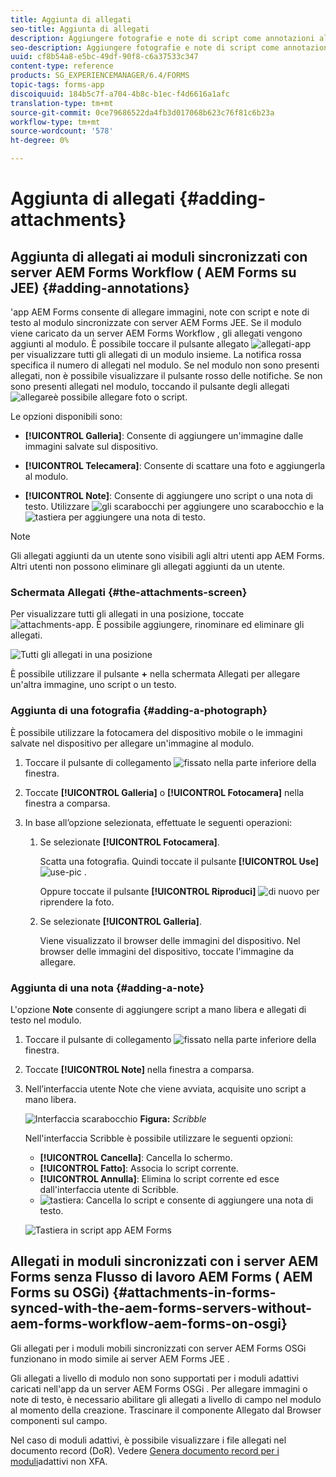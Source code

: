 ```yaml
---
title: Aggiunta di allegati
seo-title: Aggiunta di allegati
description: Aggiungere fotografie e note di script come annotazioni all'attività nell'app  AEM Forms
seo-description: Aggiungere fotografie e note di script come annotazioni all'attività nell'app  AEM Forms
uuid: cf8b54a8-e5bc-49df-90f8-c6a37533c347
content-type: reference
products: SG_EXPERIENCEMANAGER/6.4/FORMS
topic-tags: forms-app
discoiquuid: 184b5c7f-a704-4b8c-b1ec-f4d6616a1afc
translation-type: tm+mt
source-git-commit: 0ce79686522da4fb3d017068b623c76f81c6b23a
workflow-type: tm+mt
source-wordcount: '578'
ht-degree: 0%

---
```



# Aggiunta di allegati {#adding-attachments}

## Aggiunta di allegati ai moduli sincronizzati con  server AEM Forms Workflow ( AEM Forms su JEE) {#adding-annotations}

&#39;app AEM Forms consente di allegare immagini, note con script e note di testo al modulo sincronizzate con  server AEM Forms JEE. Se il modulo viene caricato da un server AEM Forms Workflow , gli allegati vengono aggiunti al modulo. È possibile toccare il pulsante allegato ![allegati-app](assets/attachments-app.png) per visualizzare tutti gli allegati di un modulo insieme. La notifica rossa specifica il numero di allegati nel modulo. Se nel modulo non sono presenti allegati, non è possibile visualizzare il pulsante rosso delle notifiche. Se non sono presenti allegati nel modulo, toccando il pulsante degli allegati ![allegare](assets/attch.png)è possibile allegare foto o script.

Le opzioni disponibili sono:

* **[!UICONTROL Galleria]**: Consente di aggiungere un&#39;immagine dalle immagini salvate sul dispositivo.

* **[!UICONTROL Telecamera]**: Consente di scattare una foto e aggiungerla al modulo.

* **[!UICONTROL Note]**: Consente di aggiungere uno script o una nota di testo. Utilizzare ![gli scarabocchi](assets/scribble.png) per aggiungere uno scarabocchio e la ![tastiera](assets/keyboard.png) per aggiungere una nota di testo.

>[!NOTE]
>
>Gli allegati aggiunti da un utente sono visibili agli altri utenti  app AEM Forms. Altri utenti non possono eliminare gli allegati aggiunti da un utente.


### Schermata Allegati {#the-attachments-screen}

Per visualizzare tutti gli allegati in una posizione, toccate ![attachments-app](assets/attachments-app.png). È possibile aggiungere, rinominare ed eliminare gli allegati.

![Tutti gli allegati in una posizione](assets/attachments-screen.png)

È possibile utilizzare il pulsante **+** nella schermata Allegati per allegare un&#39;altra immagine, uno script o un testo.

### Aggiunta di una fotografia {#adding-a-photograph}

È possibile utilizzare la fotocamera del dispositivo mobile o le immagini salvate nel dispositivo per allegare un&#39;immagine al modulo.

1. Toccare il pulsante di collegamento ![fissato](assets/attch.png) nella parte inferiore della finestra.
1. Toccate **[!UICONTROL Galleria]** o **[!UICONTROL Fotocamera]** nella finestra a comparsa.
1. In base all’opzione selezionata, effettuate le seguenti operazioni:

   1. Se selezionate **[!UICONTROL Fotocamera]**.

      Scatta una fotografia. Quindi toccate il pulsante **[!UICONTROL Use]** ![use-pic](assets/use-pic.png) .

      Oppure toccate il pulsante **[!UICONTROL Riproduci]** ![di nuovo](assets/retake.png) per riprendere la foto.

   1. Se selezionate **[!UICONTROL Galleria]**.

      Viene visualizzato il browser delle immagini del dispositivo. Nel browser delle immagini del dispositivo, toccate l&#39;immagine da allegare.

### Aggiunta di una nota {#adding-a-note}

L&#39;opzione **Note** consente di aggiungere script a mano libera e allegati di testo nel modulo.

1. Toccare il pulsante di collegamento ![fissato](assets/attch.png) nella parte inferiore della finestra.
1. Toccate **[!UICONTROL Note]** nella finestra a comparsa.
1. Nell’interfaccia utente Note che viene avviata, acquisite uno script a mano libera.

   ![Interfaccia scarabocchio](assets/scribble-ui.png)
   **Figura:** *Scribble*

   Nell&#39;interfaccia Scribble è possibile utilizzare le seguenti opzioni:

   * **[!UICONTROL Cancella]**: Cancella lo schermo.
   * **[!UICONTROL Fatto]**: Associa lo script corrente.
   * **[!UICONTROL Annulla]**: Elimina lo script corrente ed esce dall&#39;interfaccia utente di Scribble.
   * ![tastiera](assets/keyboard.png): Cancella lo script e consente di aggiungere una nota di testo.

   ![Tastiera in  script app AEM Forms](assets/keyboard-inapp.png)

## Allegati in moduli sincronizzati con i server AEM Forms  senza  Flusso di lavoro AEM Forms ( AEM Forms su OSGi) {#attachments-in-forms-synced-with-the-aem-forms-servers-without-aem-forms-workflow-aem-forms-on-osgi}

Gli allegati per i moduli mobili sincronizzati con  server AEM Forms OSGi funzionano in modo simile ai server AEM Forms JEE .

Gli allegati a livello di modulo non sono supportati per i moduli adattivi caricati nell&#39;app da un server AEM Forms OSGi . Per allegare immagini o note di testo, è necessario abilitare gli allegati a livello di campo nel modulo al momento della creazione. Trascinare il componente Allegato dal Browser componenti sul campo.

Nel caso di moduli adattivi, è possibile visualizzare i file allegati nel documento record (DoR). Vedere [Genera documento record per i moduli](/help/forms/using/generate-document-of-record-for-non-xfa-based-adaptive-forms.md)adattivi non XFA.
